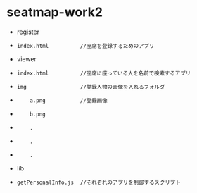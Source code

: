 # seatmap-work2
- register
-     index.html          //座席を登録するためのアプリ
- viewer
-     index.html          //座席に座っている人を名前で検索するアプリ
-     img                 //登録人物の画像を入れるフォルダ
-         a.png           //登録画像
-         b.png
-         .
-         .
-         .
- lib
-     getPersonalInfo.js  //それぞれのアプリを制御するスクリプト